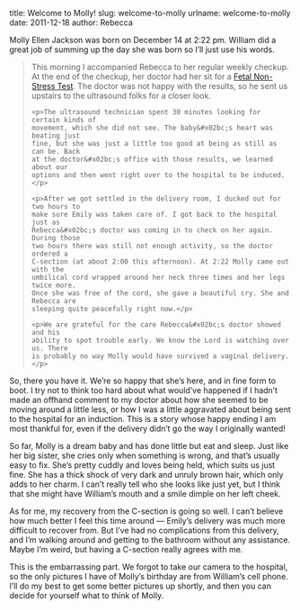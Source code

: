 title: Welcome to Molly!
slug: welcome-to-molly
urlname: welcome-to-molly
date: 2011-12-18
author: Rebecca

Molly Ellen Jackson was born on December 14 at 2:22 pm. William did a great job
of summing up the day she was born so I&#x02bc;ll just use his words.

<blockquote class="blockquote pl-3 border-left">
    <p>This morning I accompanied Rebecca to her regular weekly checkup. At the
    end of the checkup, her doctor had her sit for a
    <a href="http://americanpregnancy.org/prenatal-testing/non-stress-test/">Fetal
    Non-Stress Test</a>. The doctor was not happy with the results, so he sent
    us upstairs to the ultrasound folks for a closer look.</p>

    <p>The ultrasound technician spent 30 minutes looking for certain kinds of
    movement, which she did not see. The baby&#x02bc;s heart was beating just
    fine, but she was just a little too good at being as still as can be. Back
    at the doctor&#x02bc;s office with those results, we learned about our
    options and then went right over to the hospital to be induced.</p>

    <p>After we got settled in the delivery room, I ducked out for two hours to
    make sure Emily was taken care of. I got back to the hospital just as
    Rebecca&#x02bc;s doctor was coming in to check on her again. During those
    two hours there was still not enough activity, so the doctor ordered a
    C-section (at about 2:00 this afternoon). At 2:22 Molly came out with the
    umbilical cord wrapped around her neck three times and her legs twice more.
    Once she was free of the cord, she gave a beautiful cry. She and Rebecca are
    sleeping quite peacefully right now.</p>

    <p>We are grateful for the care Rebecca&#x02bc;s doctor showed and his
    ability to spot trouble early. We know the Lord is watching over us. There
    is probably no way Molly would have survived a vaginal delivery.</p>
</blockquote>

So, there you have it. We&#x02bc;re so happy that she&#x02bc;s here, and in fine
form to boot. I try not to think too hard about what would&#x02bc;ve happened if
I hadn&#x02bc;t made an offhand comment to my doctor about how she seemed to be
moving around a little less, or how I was a little aggravated about being sent
to the hospital for an induction. This is a story whose happy ending I am most
thankful for, even if the delivery didn&#x02bc;t go the way I originally wanted!

So far, Molly is a dream baby and has done little but eat and sleep. Just like
her big sister, she cries only when something is wrong, and that&#x02bc;s
usually easy to fix. She&#x02bc;s pretty cuddly and loves being held, which
suits us just fine. She has a thick shock of very dark and unruly brown hair,
which only adds to her charm. I can&#x02bc;t really tell who she looks like just
yet, but I think that she might have William&#x02bc;s mouth and a smile dimple
on her left cheek.

As for me, my recovery from the C-section is going so well. I can&#x02bc;t
believe how much better I feel this time around &mdash; Emily&#x02bc;s delivery
was much more difficult to recover from. But I&#x02bc;ve had no complications
from this delivery, and I&#x02bc;m walking around and getting to the bathroom
without any assistance. Maybe I&#x02bc;m weird, but having a C-section really
agrees with me.

This is the embarrassing part. We forgot to take our camera to the hospital, so
the only pictures I have of Molly&#x02bc;s birthday are from William&#x02bc;s
cell phone. I&#x02bc;ll do my best to get some better pictures up shortly, and
then you can decide for yourself what to think of Molly.
